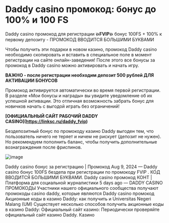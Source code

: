 # Daddy casino промокод: бонус до 100% и 100 FS
Daddy casino промокод для регистрации **💥FVIP💥** бонус 100FS + 100% к первому депозиту - ПРОМОКОД ВВОДИТСЯ БОЛЬШИМИ БУКВАМИ

Чтобы получить эти подарки в новом казино, промокод Daddy casino необходимо скопировать и вставить в специальное поле в момент регистрации на сайте онлайн-заведения! После этого все бонусы за промокод в Daddy casino можно активировать и начать игру.

**ВАЖНО - после регистрации необходим депозит 500 рублей ДЛЯ АКТИВАЦИИ БОНУСОВ**

Промокод активируется автоматически во время первой регистрации. В разделе «Мои бонусы и награды» вы увидите уведомление об их успешной активации. Это отличная возможность забрать бонус для новичков начать с выгодой играть без ограничений!

**[ОФИЦИАЛЬНЫЙ САЙТ РАБОЧИЙ DADDY CASINO[(https://linksc.ru/daddy_fvip)**

Бездепозитный бонус по промокоду казино Daddy выгоден тем, что пользователь ничего не теряет и ничем не рискует (депозит не нужен). Но рекомендуем пополнить баланс, чтобы получить дополнительные вознаграждения после фриспинов.


![image](https://github.com/user-attachments/assets/01a99490-64e6-4e9c-befa-b07da20e4190)

Daddy casino бонус за регистрацию | Промокод Aug 9, 2024 — Daddy casino бонус 100FS бездепа при регистрации по промокоду FVIP . КОД ВВОДИТСЯ БОЛЬШИМИ БУКВАМИ. Daddy casino промокод КОНТ | Платформа для социальной журналистики 5 days ago — DADDY CASINO ПРОМОКОДЫ Участники нашего официального сообщества получают промокоды casino daddy, которые являются Daddy casino промокод Акционные коды в казино Daddy: как получить и Universitas Negeri Malang (UM) Существует несколько способов получить акционные коды в казино Daddy: Официальный сайт казино: Периодически проверяйте официальный сайт казино Daddy. Казино 
